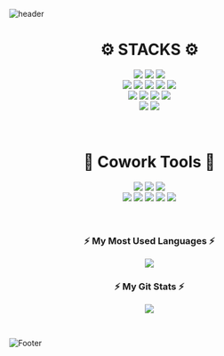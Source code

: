 ![header](https://capsule-render.vercel.app/api?type=waving&color=309D76&height=130)

<div align=center><h1>⚙️ STACKS ⚙️</h1></div>
<div align=center> 
  <img src="https://img.shields.io/badge/css-1572B6?style=flat-square&logo=css3&logoColor=white">
  <img src="https://img.shields.io/badge/html5-E34F26?style=flat-square&logo=html5&logoColor=white">
  <img src="https://img.shields.io/badge/javascript-F7DF1E?style=flat-square&logo=javascript&logoColor=black"></br>
  
  <img src="https://img.shields.io/badge/TypeScript-3178C6?style=flat-square&logo=TypeScript&logoColor=black">
  <img src="https://img.shields.io/badge/node.js-339933?style=flat-square&logo=Node.js&logoColor=white">
  <img src="https://img.shields.io/badge/mysql-4479A1?style=flat-square&logo=mysql&logoColor=white">
    <img src="https://img.shields.io/badge/PostgreSQL-4169E1?style=flat-square&logo=PostgreSQL&logoColor=white">
  <img src="https://img.shields.io/badge/mongoDB-47A248?style=flat-square&logo=MongoDB&logoColor=white"></br>
  
  <img src="https://img.shields.io/badge/NestJS-E0234E?style=flat-square&logo=NestJS&logoColor=white">
  <img src="https://img.shields.io/badge/express-000000?style=flat-square&logo=express&logoColor=white">
  <img src="https://img.shields.io/badge/Sequelize-52B0E7?style=flat-square&logo=Sequelize&logoColor=white">
  <img src="https://img.shields.io/badge/Prisma-2D3748?style=flat-Prisma&logo=Sequelize&logoColor=white"></br>
  
  <img src="https://img.shields.io/badge/amazonaws-232F3E?style=flat-square&logo=amazonaws&logoColor=white">
    <img src="https://img.shields.io/badge/Amazon S3-569A31?style=flat-square&logo=Amazon S3&logoColor=white">
</div>
</br></br>

<div align=center><h1>🔧 Cowork Tools 🔧</h1></div>
<div align=center> 
 <img src="https://img.shields.io/badge/github-181717?style=flat-square&logo=github&logoColor=white">
 <img src="https://img.shields.io/badge/git-F05032?style=flat-square&logo=git&logoColor=white">
 <img src="https://img.shields.io/badge/slack-4A154B?style=flat-square&logo=slack&logoColor=white">
</br>
 
 <img src="https://img.shields.io/badge/Postman-FF6C37?style=flat-square&logo=Postman&logoColor=white">
  <img src="https://img.shields.io/badge/Swagger-85EA2D?style=flat-square&logo=Swagger&logoColor=white">
 <img src="https://img.shields.io/badge/Notion-000000?style=flat-square&logo=Notion&logoColor=white">
 <img src="https://img.shields.io/badge/discord-5865F2?style=flat-square&logo=discord&logoColor=white">
 <img src="https://img.shields.io/badge/Figma-F24E1E?style=flat-square&logo=Figma&logoColor=white">
</div>
</br>
 </br>



<h3 align="center">⚡ My Most Used Languages ⚡</h3>
<p align="center">
  <a href="https://github.com/JAEINz">
    <img align="center" src="https://github-readme-stats.vercel.app/api/top-langs/?username=JAEINz&layout=compact&show_icons=ture&show_owner=ture&hide_title=ture&theme=nord"/>
  </a>
  </br>
</p>
<h3 align="center">⚡ My Git Stats ⚡</h3>
<p align="center">
  <a href="https://github.com/JAEINz">
    <img align="center" src="https://github-readme-stats.vercel.app/api?username=JAEINz&hide_title=$ture&show_icons=ture&include_all_commits=ture&theme=nord"/>
  </a>
</p>
</br>



![Footer](https://capsule-render.vercel.app/api?type=waving&color=309D76&height=130&section=footer)
